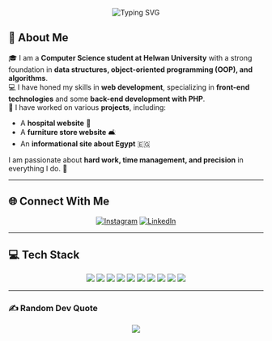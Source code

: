 <p align="center">
  <img src="https://readme-typing-svg.herokuapp.com?font=Fira+Code&size=22&duration=3000&pause=500&color=8A2BE2&center=true&width=600&lines=Welcome+to+My+GitHub+|+Gehad+Abdulaziz" alt="Typing SVG">
</p>


## 💫 About Me
🎓 I am a **Computer Science student at Helwan University** with a strong foundation in **data structures, object-oriented programming (OOP), and algorithms**.  
💻 I have honed my skills in **web development**, specializing in **front-end technologies** and some **back-end development with PHP**.  
🚀 I have worked on various **projects**, including:  
  - A **hospital website** 🏥  
  - A **furniture store website** 🛋️  
  - An **informational site about Egypt** 🇪🇬  

I am passionate about **hard work, time management, and precision** in everything I do. 💪  

---

## 🌐 Connect With Me
<p align="center">
  <a href="https://instagram.com/xg_e52"><img src="https://img.shields.io/badge/Instagram-%23E4405F.svg?logo=Instagram&logoColor=white" alt="Instagram"></a>
  <a href="https://linkedin.com/in/gehad-abdulaziz-228973287"><img src="https://img.shields.io/badge/LinkedIn-%230077B5.svg?logo=linkedin&logoColor=white" alt="LinkedIn"></a>
</p>

---

## 💻 Tech Stack
<p align="center">
  <img src="https://img.shields.io/badge/C-%2300599C.svg?style=for-the-badge&logo=c&logoColor=white">
  <img src="https://img.shields.io/badge/C++-%2300599C.svg?style=for-the-badge&logo=c%2B%2B&logoColor=white">
  <img src="https://img.shields.io/badge/Java-%23ED8B00.svg?style=for-the-badge&logo=openjdk&logoColor=white">
  <img src="https://img.shields.io/badge/JavaScript-%23323330.svg?style=for-the-badge&logo=javascript&logoColor=%23F7DF1E">
  <img src="https://img.shields.io/badge/HTML5-%23E34F26.svg?style=for-the-badge&logo=html5&logoColor=white">
  <img src="https://img.shields.io/badge/CSS3-%231572B6.svg?style=for-the-badge&logo=css3&logoColor=white">
  <img src="https://img.shields.io/badge/PHP-%23777BB4.svg?style=for-the-badge&logo=php&logoColor=white">
  <img src="https://img.shields.io/badge/Canva-%2300C4CC.svg?style=for-the-badge&logo=Canva&logoColor=white">
  <img src="https://img.shields.io/badge/Microsoft%20SQL%20Server-CC2927?style=for-the-badge&logo=microsoft%20sql%20server&logoColor=white">
  <img src="https://img.shields.io/badge/GitHub-%23121011.svg?style=for-the-badge&logo=github&logoColor=white">
</p>

---

### ✍️ Random Dev Quote
<p align="center">
  <img src="https://quotes-github-readme.vercel.app/api?type=horizontal&theme=radical">
</p> 
